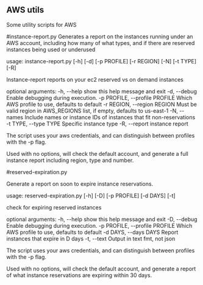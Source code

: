 AWS utils
--------

Some utility scripts for AWS 

#instance-report.py
Generates a report on the instances running under an AWS account, including
how many of what types, and if there are reserved instances being used or
underused 


usage: instance-report.py [-h] [-d] [-p PROFILE] [-r REGION] [-N] [-t TYPE]
                          [-R]

Instance-report reports on your ec2 reserved vs on demand instances

optional arguments:
  -h, --help            show this help message and exit
  -d, --debug           Enable debugging during execution.
  -p PROFILE, --profile PROFILE
                        Which AWS profile to use, defaults to default
  -r REGION, --region REGION
                        Must be valid region in AWS_REGIONS list, if empty,
                        defaults to us-east-1
  -N, --names           Include names or instance IDs of instances that fit
                        non-reservations
  -t TYPE, --type TYPE  Specific instance type
  -R, --report          instance report

The script uses your aws credentials, and can distinguish between profiles with
the -p flag. 

Used with no options, will check the default account, and generate a full
instance report including region, type and number. 

#reserved-expiration.py

Generate a report on soon to expire instance reservations.


usage: reserved-expiration.py [-h] [-D] [-p PROFILE] [-d DAYS] [-t]

check for expiring reserved instances

optional arguments:
  -h, --help            show this help message and exit
  -D, --debug           Enable debugging during execution.
  -p PROFILE, --profile PROFILE
                        Which AWS profile to use, defaults to default
  -d DAYS, --days DAYS  Report instances that expire in D days
  -t, --text            Output in text fmt, not json


The script uses your aws credentials, and can distinguish between profiles with
the -p flag. 

Used with no options, will check the default account, and generate a report of 
what instance reservations are expiring within 30 days.


